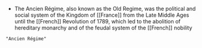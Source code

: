 - The Ancien Régime, also known as the Old Regime, was the political and social system of the Kingdom of [[France]] from the Late Middle Ages until the [[French]] Revolution of 1789, which led to the abolition of hereditary monarchy and of the feudal system of the [[French]] nobility

```query
"Ancien Régime"
```